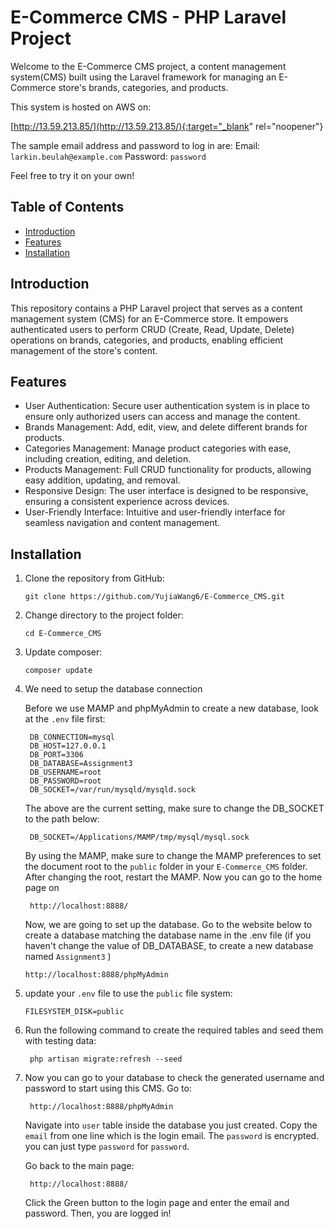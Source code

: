 # E-Commerce CMS - PHP Laravel Project

Welcome to the E-Commerce CMS project, a content management system(CMS) built using the Laravel framework for managing an E-Commerce store's brands, categories, and products.
 
This system is hosted on AWS on:

[http://13.59.213.85/](http://13.59.213.85/){:target="_blank" rel="noopener"}


The sample email address and password to log in are:
Email: ```larkin.beulah@example.com```
Password: ```password``` 

Feel free to try it on your own!

## Table of Contents

- [Introduction](#introduction)
- [Features](#features)
- [Installation](#installation)

## Introduction

This repository contains a PHP Laravel project that serves as a content management system (CMS) for an E-Commerce store. It empowers authenticated users to perform CRUD (Create, Read, Update, Delete) operations on brands, categories, and products, enabling efficient management of the store's content.

## Features

- User Authentication: Secure user authentication system is in place to ensure only authorized users can access and manage the content.
- Brands Management: Add, edit, view, and delete different brands for products.
- Categories Management: Manage product categories with ease, including creation, editing, and deletion.
- Products Management: Full CRUD functionality for products, allowing easy addition, updating, and removal.
- Responsive Design: The user interface is designed to be responsive, ensuring a consistent experience across devices.
- User-Friendly Interface: Intuitive and user-friendly interface for seamless navigation and content management.

## Installation

1. Clone the repository from GitHub:
   ```
   git clone https://github.com/YujiaWang6/E-Commerce_CMS.git
   ```
2. Change directory to the project folder:
   ```
   cd E-Commerce_CMS
   ```
3. Update composer:
   ```
   composer update
   ```
4. We need to setup the database connection 
    
    Before we use MAMP and phpMyAdmin to create a new database, look at the ```.env``` file first:
   ```
    DB_CONNECTION=mysql
    DB_HOST=127.0.0.1
    DB_PORT=3306
    DB_DATABASE=Assignment3
    DB_USERNAME=root
    DB_PASSWORD=root
    DB_SOCKET=/var/run/mysqld/mysqld.sock
   ```
    The above are the current setting, make sure to change the DB_SOCKET to the path below:
   ```
    DB_SOCKET=/Applications/MAMP/tmp/mysql/mysql.sock
   ```

   By using the MAMP, make sure to change the MAMP preferences to set the document root to the ```public``` folder in your ```E-Commerce_CMS``` folder. After changing the root, restart the MAMP. Now you can go to the home page on
   ```
    http://localhost:8888/
   ```

   Now, we are going to set up the database. Go to the website below to create a database matching the database name in the .env file (if you haven't change the value of DB_DATABASE, to create a new database named ```Assignment3``` )
   ```
   http://localhost:8888/phpMyAdmin
   ```

5. update your ```.env``` file to use the ```public``` file system:
   ```
   FILESYSTEM_DISK=public
   ```

6. Run the following command to create the required tables and seed them with testing data:
   ```
    php artisan migrate:refresh --seed
   ```

7. Now you can go to your database to check the generated username and password to start using this CMS. 
    Go to:
   ```
    http://localhost:8888/phpMyAdmin
   ```

   Navigate into ```user``` table inside the database you just created. Copy the ```email``` from one line which is the login email. The ```password``` is encrypted. you can just type ```password``` for ```password```. 
   
   Go back to the main page:
   ```
    http://localhost:8888/
   ```

    Click the Green button to the login page and enter the email and password. Then, you are logged in! 

